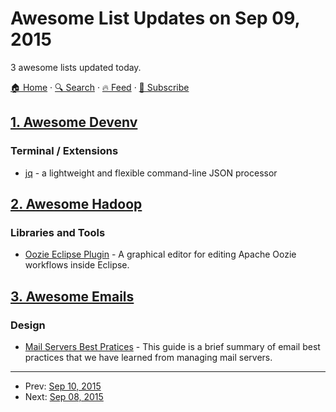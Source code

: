 # Awesome List Updates on Sep 09, 2015

3 awesome lists updated today.

[🏠 Home](/README.md) · [🔍 Search](https://test.trackawesomelist.com/search/) · [🔥 Feed](https://test.trackawesomelist.com/feed.xml) · [📮 Subscribe](https://trackawesomelist.us17.list-manage.com/subscribe?u=d2f0117aa829c83a63ec63c2f&id=36a103854c)



## [1. Awesome Devenv](/content/jondot/awesome-devenv/README.md)

### Terminal / Extensions

*   [jq](https://stedolan.github.io/jq/) - a lightweight and flexible command-line JSON processor

## [2. Awesome Hadoop](/content/youngwookim/awesome-hadoop/README.md)

### Libraries and Tools

*   [Oozie Eclipse Plugin](https://marketplace.eclipse.org/content/oozie-eclipse-plugin) - A graphical editor for editing Apache Oozie workflows inside Eclipse.

## [3. Awesome Emails](/content/jonathandion/awesome-emails/README.md)

### Design

*   [Mail Servers Best Pratices](https://documentation.mailgun.com/best_practices.html#email-best-practices) - This guide is a brief summary of email best practices that we have learned from managing mail servers.

---

- Prev: [Sep 10, 2015](/content/2015/09/10/README.md)
- Next: [Sep 08, 2015](/content/2015/09/08/README.md)
